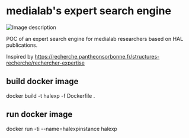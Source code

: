 # medialab's expert search engine

![Image description](images.jpeg)

POC of an expert search engine for medialab researchers based on HAL publications.

Inspired by https://recherche.pantheonsorbonne.fr/structures-recherche/rechercher-expertise

## build docker image
docker build -t halexp  -f Dockerfile .

## run docker image
docker run -ti  --name=halexpinstance halexp
